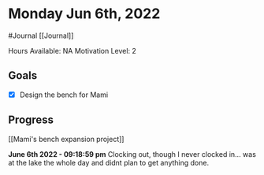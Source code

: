 # Monday Jun 6th, 2022
#Journal [[Journal]]

Hours Available: NA
Motivation Level: 2

## Goals
- [x] Design the bench for Mami

## Progress

[[Mami's bench expansion project]]

**June 6th 2022 - 09:18:59 pm** 
Clocking out, though I never clocked in... was at the lake the whole day and didnt plan to get anything done.